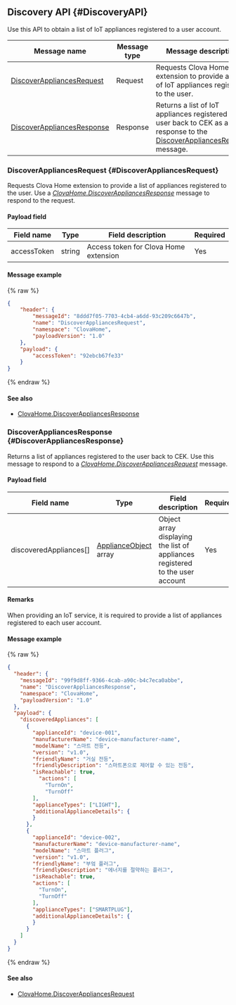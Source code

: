 ## Discovery API {#DiscoveryAPI}

Use this API to obtain a list of IoT appliances registered to a user account.

| Message name         | Message type  | Message description                                   |
|------------------|-----------|---------------------------------------------|
| [DiscoverAppliancesRequest](#DiscoverAppliancesRequest)                     | Request  | Requests Clova Home extension to provide a list of IoT appliances registered to the user.             |
| [DiscoverAppliancesResponse](#DiscoverAppliancesResponse)                   | Response | Returns a list of IoT appliances registered to the user back to CEK as a response to the [DiscoverAppliancesRequest](#DiscoverAppliancesRequest) message. |

### DiscoverAppliancesRequest {#DiscoverAppliancesRequest}
Requests Clova Home extension to provide a list of appliances registered to the user. Use a *[ClovaHome.DiscoverAppliancesResponse](DiscoverAppliancesResponse)* message to respond to the request.

#### Payload field

| Field name       | Type    | Field description                     | Required |
|---------------|---------|-----------------------------|---------|
| accessToken   | string  | Access token for Clova Home extension  | Yes     |

#### Message example

{% raw %}
```json
{
    "header": {
        "messageId": "8ddd7f05-7703-4cb4-a6dd-93c209c6647b",
        "name": "DiscoverAppliancesRequest",
        "namespace": "ClovaHome",
        "payloadVersion": "1.0"
    },
    "payload": {
        "accessToken": "92ebcb67fe33"
    }
}
```
{% endraw %}

#### See also
* [ClovaHome.DiscoverAppliancesResponse](DiscoverAppliancesResponse)

### DiscoverAppliancesResponse {#DiscoverAppliancesResponse}
Returns a list of appliances registered to the user back to CEK. Use this message to respond to a *[ClovaHome.DiscoverAppliancesRequest](DiscoverAppliancesRequest)* message.

#### Payload field

| Field name       | Type    | Field description                     | Required |
|---------------|---------|-----------------------------|---------|
| discoveredAppliances[]  | [ApplianceObject](#ApplianceObject) array  | Object array displaying the list of appliances registered to the user account          | Yes    |

#### Remarks
When providing an IoT service, it is required to provide a list of appliances registered to each user account.

#### Message example

{% raw %}
```json
{
  "header": {
    "messageId": "99f9d8ff-9366-4cab-a90c-b4c7eca0abbe",
    "name": "DiscoverAppliancesResponse",
    "namespace": "ClovaHome",
    "payloadVersion": "1.0"
  },
  "payload": {
    "discoveredAppliances": [
      {
        "applianceId": "device-001",
        "manufacturerName": "device-manufacturer-name",
        "modelName": "스마트 전등",
        "version": "v1.0",
        "friendlyName": "거실 전등",
        "friendlyDescription": "스마트폰으로 제어할 수 있는 전등",
        "isReachable": true,
          "actions": [
            "TurnOn",
            "TurnOff"
        ],
        "applianceTypes": ["LIGHT"],
        "additionalApplianceDetails": {
        }
      },
      {
        "applianceId": "device-002",
        "manufacturerName": "device-manufacturer-name",
        "modelName": "스마트 플러그",
        "version": "v1.0",
        "friendlyName": "부엌 플러그",
        "friendlyDescription": "에너지를 절약하는 플러그",
        "isReachable": true,
        "actions": [
          "TurnOn",
          "TurnOff"
        ],
        "applianceTypes": ["SMARTPLUG"],
        "additionalApplianceDetails": {
        }
      }
    ]
  }
}
```
{% endraw %}

#### See also
* [ClovaHome.DiscoverAppliancesRequest](DiscoverAppliancesRequest)